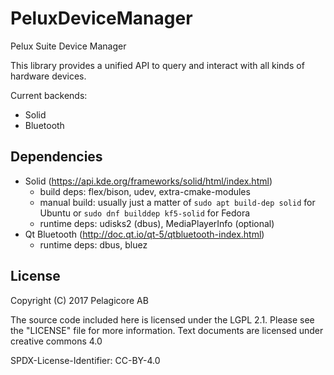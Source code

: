 # PeluxDeviceManager
Pelux Suite Device Manager

This library provides a unified API to query and interact with all kinds of hardware devices. 

Current backends:
- Solid
- Bluetooth

## Dependencies
- Solid (https://api.kde.org/frameworks/solid/html/index.html)
  - build deps: flex/bison, udev, extra-cmake-modules
  - manual build: usually just a matter of `sudo apt build-dep solid` for Ubuntu or `sudo dnf builddep kf5-solid` for Fedora
  - runtime deps: udisks2 (dbus), MediaPlayerInfo (optional)
- Qt Bluetooth (http://doc.qt.io/qt-5/qtbluetooth-index.html)
  - runtime deps: dbus, bluez

## License
Copyright (C) 2017 Pelagicore AB

The source code included here is licensed under the LGPL 2.1. Please
see the "LICENSE" file for more information. Text documents are
licensed under creative commons 4.0

SPDX-License-Identifier: CC-BY-4.0
